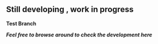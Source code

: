 
## Still developing , work in progress ##

**Test Branch** 

***Feel free to browse around to check the development here***
